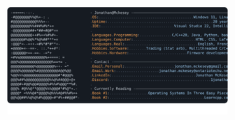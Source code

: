 <a href="https://github.com/JMcKesey">
  <picture>
    <source media="(prefers-color-scheme: dark)" srcset="https://raw.githubusercontent.com/JMcKesey/JMcKesey/refs/heads/main/github.profile-dark.svg">
    <img alt="Jonathan Mckesey's GitHub Profile README" src="https://raw.githubusercontent.com/JMcKesey/JMcKesey/refs/heads/main/github.profile-dark.svg">
  </picture>
</a>
